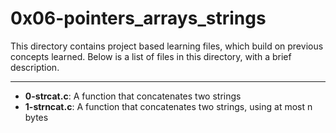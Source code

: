# 0x06-pointers_arrays_strings
This directory contains project based learning files, which build on previous concepts learned.
Below is a list of files in this directory, with a brief description.

---

- **0-strcat.c**: A function that concatenates two strings
- **1-strncat.c**: A function that concatenates two strings, using at most n bytes

